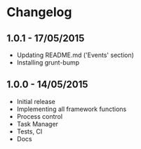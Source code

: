 # Changelog

## 1.0.1 - 17/05/2015
  * Updating README.md ('Events' section)
  * Installing grunt-bump

## 1.0.0 - 14/05/2015
  * Initial release
  * Implementing all framework functions
  * Process control
  * Task Manager
  * Tests, CI
  * Docs

